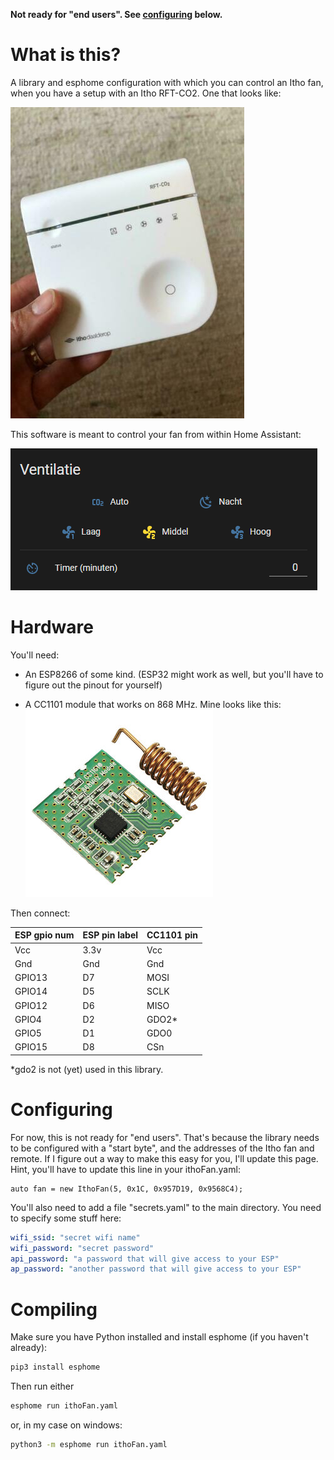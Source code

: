 **Not ready for "end users". See [configuring](#configuring) below.**

# What is this?

A library and esphome configuration with which you can control an Itho fan, when you have a setup with an Itho RFT-CO2. One that looks like:

![what an RFT-CO2 looks like](img/rft-co2.jpg "what my RFT-CO2 remote looks like")

This software is meant to control your fan from within Home Assistant:

![home assistant setup](img/homeassistant.png "my setup within home assistant")

# Hardware

You'll need:

 - An ESP8266 of some kind.
    (ESP32 might work as well, but you'll have to figure out the pinout for yourself)
    
 - A CC1101 module that works on 868 MHz. Mine looks like this:
 ![a CC1101 module](img/cc1101.jpg "what my CC1101 module looks like")

Then connect:

| ESP gpio num | ESP pin label | CC1101 pin |
|--------------|---------------|------------|
| Vcc          | 3.3v          | Vcc        |
| Gnd          | Gnd           | Gnd        |
| GPIO13       | D7            | MOSI       |
| GPIO14       | D5            | SCLK       |
| GPIO12       | D6            | MISO       |
| GPIO4        | D2            | GDO2*      |
| GPIO5        | D1            | GDO0       |
| GPIO15       | D8            | CSn        |

*gdo2 is not (yet) used in this library.

# Configuring

For now, this is not ready for "end users". That's because the library needs to be configured with a "start byte", and the addresses of the Itho fan and remote. If I figure out a way to make this easy for you, I'll update this page. Hint, you'll have to update this line in your ithoFan.yaml:
```
auto fan = new IthoFan(5, 0x1C, 0x957D19, 0x9568C4);
```

You'll also need to add a file "secrets.yaml" to the main directory. You need to specify some stuff here:

```yaml
wifi_ssid: "secret wifi name"
wifi_password: "secret password"
api_password: "a password that will give access to your ESP"
ap_password: "another password that will give access to your ESP"
```

# Compiling

Make sure you have Python installed and install esphome (if you haven't already):
```bash
pip3 install esphome
```

Then run either
```bash
esphome run ithoFan.yaml
```

or, in my case on windows:
```bash
python3 -m esphome run ithoFan.yaml
```